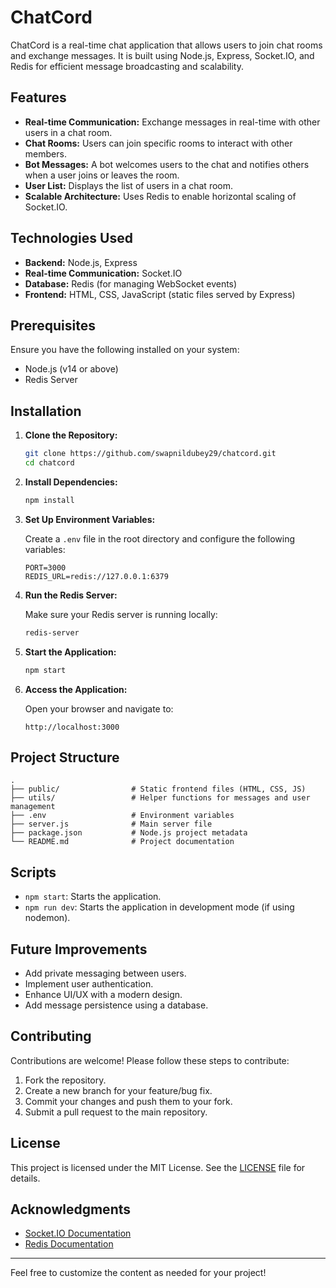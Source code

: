 # ChatCord

ChatCord is a real-time chat application that allows users to join chat rooms and exchange messages. It is built using Node.js, Express, Socket.IO, and Redis for efficient message broadcasting and scalability.

## Features

- **Real-time Communication:** Exchange messages in real-time with other users in a chat room.
- **Chat Rooms:** Users can join specific rooms to interact with other members.
- **Bot Messages:** A bot welcomes users to the chat and notifies others when a user joins or leaves the room.
- **User List:** Displays the list of users in a chat room.
- **Scalable Architecture:** Uses Redis to enable horizontal scaling of Socket.IO.

## Technologies Used

- **Backend:** Node.js, Express
- **Real-time Communication:** Socket.IO
- **Database:** Redis (for managing WebSocket events)
- **Frontend:** HTML, CSS, JavaScript (static files served by Express)

## Prerequisites

Ensure you have the following installed on your system:

- Node.js (v14 or above)
- Redis Server

## Installation

1. **Clone the Repository:**

   ```bash
   git clone https://github.com/swapnildubey29/chatcord.git
   cd chatcord
   ```

2. **Install Dependencies:**

   ```bash
   npm install
   ```

3. **Set Up Environment Variables:**

   Create a `.env` file in the root directory and configure the following variables:

   ```env
   PORT=3000
   REDIS_URL=redis://127.0.0.1:6379
   ```

4. **Run the Redis Server:**

   Make sure your Redis server is running locally:

   ```bash
   redis-server
   ```

5. **Start the Application:**

   ```bash
   npm start
   ```

6. **Access the Application:**

   Open your browser and navigate to:

   ```
   http://localhost:3000
   ```

## Project Structure

```
.
├── public/                # Static frontend files (HTML, CSS, JS)
├── utils/                 # Helper functions for messages and user management
├── .env                   # Environment variables
├── server.js              # Main server file
├── package.json           # Node.js project metadata
└── README.md              # Project documentation
```

## Scripts

- `npm start`: Starts the application.
- `npm run dev`: Starts the application in development mode (if using nodemon).

## Future Improvements

- Add private messaging between users.
- Implement user authentication.
- Enhance UI/UX with a modern design.
- Add message persistence using a database.

## Contributing

Contributions are welcome! Please follow these steps to contribute:

1. Fork the repository.
2. Create a new branch for your feature/bug fix.
3. Commit your changes and push them to your fork.
4. Submit a pull request to the main repository.

## License

This project is licensed under the MIT License. See the [LICENSE](LICENSE) file for details.

## Acknowledgments

- [Socket.IO Documentation](https://socket.io/docs/)
- [Redis Documentation](https://redis.io/documentation)

---

Feel free to customize the content as needed for your project!
